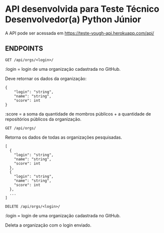 # API desenvolvida para Teste Técnico Desenvolvedor(a) Python Júnior

A API pode ser acessada em https://teste-vough-api.herokuapp.com/api/

## ENDPOINTS

```
GET /api/orgs/<login>/
```
:login = login de uma organização cadastrada no GitHub.

Deve retornar os dados da organização:

```
{
    "login": "string",
    "name": "string",
    "score": int
}
```
:score = a soma da quantidade de mombros públicos + a quantidade de
repositórios públicos da organização.

```
GET /api/orgs/
```

Retorna os dados de todas as organizações pesquisadas.

```
[
  {
    "login": "string",
    "name": "string",
    "score": int
  },
  {
    "login": "string",
    "name": "string",
    "score": int
  },
  ...
]
```

```
DELETE /api/orgs/<login>/
```
:login = login de uma organização cadastrada no GitHub.

Deleta a organização com o login enviado.